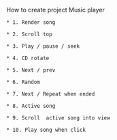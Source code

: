 How to create project Music player

    * 1. Render song

    * 2. Scroll top

    * 3. Play / pause / seek

    * 4. CD rotate

    * 5. Next / prev

    * 6. Random

    * 7. Next / Repeat when ended

    * 8. Active song

    * 9. Scroll  active song into view

    * 10. Play song when click
